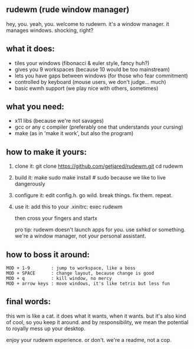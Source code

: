 rudewm (rude window manager)
-----------------------------

hey, you. yeah, you. welcome to rudewm.
it's a window manager. it manages windows. shocking, right?

what it does:
-------------
- tiles your windows (fibonacci & euler style, fancy huh?)
- gives you 9 workspaces (because 10 would be too mainstream)
- lets you have gaps between windows (for those who fear commitment)
- controlled by keyboard (mouse users, we don't judge... much)
- basic ewmh support (we play nice with others, sometimes)

what you need:
--------------
- x11 libs (because we're not savages)
- gcc or any c compiler (preferably one that understands your cursing)
- make (as in 'make it work', but also the program)

how to make it yours:
---------------------
1. clone it:
   git clone https://github.com/getjared/rudewm.git
   cd rudewm

2. build it:
   make
   sudo make install   # sudo because we like to live dangerously

3. configure it:
   edit config.h. go wild. break things. fix them. repeat.

4. use it:
   add this to your .xinitrc:
   exec rudewm

   then cross your fingers and startx

   pro tip: rudewm doesn't launch apps for you. use sxhkd or something.
   we're a window manager, not your personal assistant.

how to boss it around:
----------------------
```
MOD + 1-9        : jump to workspace, like a boss
MOD + SPACE      : change layout, because change is good
MOD + q          : kill window, no mercy
MOD + arrow keys : move windows, it's like tetris but less fun
```

final words:
------------
this wm is like a cat. it does what it wants, when it wants.
but it's also kind of cool, so you keep it around.
and by responsibility, we mean the potential to royally mess up your desktop.

enjoy your rudewm experience. or don't. we're a readme, not a cop.
